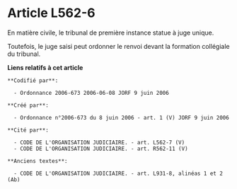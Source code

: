 # Article L562-6

En matière civile, le tribunal de première instance statue à juge unique.

Toutefois, le juge saisi peut ordonner le renvoi devant la formation collégiale du tribunal.

**Liens relatifs à cet article**

	**Codifié par**:

	  - Ordonnance 2006-673 2006-06-08 JORF 9 juin 2006

	**Créé par**:

	  - Ordonnance n°2006-673 du 8 juin 2006 - art. 1 (V) JORF 9 juin 2006

	**Cité par**:

	  - CODE DE L'ORGANISATION JUDICIAIRE. - art. L562-7 (V)
	  - CODE DE L'ORGANISATION JUDICIAIRE. - art. R562-11 (V)

	**Anciens textes**:

	  - CODE DE L'ORGANISATION JUDICIAIRE. - art. L931-8, alinéas 1 et 2 (Ab)
